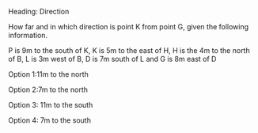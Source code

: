 Heading: Direction

How far and in which direction is point K from point G, given the following information.

P is 9m to the south of K, K is 5m to the east of H, H is the 4m to the north of B, L is 3m west of B, D is 7m south of L and G is 8m east of D

Option 1:11m to the north

Option 2:7m to the north 

Option 3: 11m to the south 

Option 4: 7m to the south